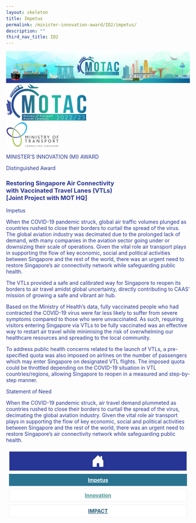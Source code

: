 ```yaml
---
layout: skeleton
title: Impetus
permalink: /minister-innovation-award/ID2/impetus/
description: ""
third_nav_title: ID2
---
```

<style type="text/css">
   .text-pri {
     color: #273592;
   }

   .nav-tabs {
     border-bottom: none !important;
     overflow: hidden !important;
   }

   .nav-link {
     margin: 8px !important;
     border-radius: 0px !important;
     font-weight: 700 !important;
     padding: 0.5rem 2.8rem !important;
   }

   .link-home {
     border: 1px solid #eee !important;
     color: #fff !important;
     background: rgb(39, 54, 149) !important;
     display: flex;
     justify-content: center;
     align-items: center;
   }

   .link-project {
     border: 1px solid #eee !important;
     color: rgb(83, 114, 122) !important;
     background-color: #fff !important;
     display: flex;
     justify-content: center;
     align-items: center;
   }

   .link-project.active {
     border: none !important;
     color: #fff !important;
     background: rgb(41, 115, 144) !important;
   }

   .link-solution {
     border: 1px solid #eee !important;
     color: rgb(69, 148, 145) !important;
     background-color: #fff !important;
     display: flex;
     justify-content: center;
     align-items: center;
   }

   .link-solution.active {
     border: none !important;
     color: #fff !important;
     background: rgb(34, 155, 189) !important;
   }

   .link-impact {
     border: 1px solid #eee !important;
     color: rgb(41, 95, 120) !important;
     background-color: #fff !important;
     display: flex;
     justify-content: center;
     align-items: center;
   }

   .link-impact.active {
     border: none !important;
     color: #fff !important;
     background: rgb(10, 91, 142) !important;
   }
 </style>
<img src="/images/hero.png" class="img-fluid"  alt="hero"/>
 <div class="container-fluid py-5 card-bg text-pri my-5">
   <div class="row">
     <div class="col-sm-12 pt-4 pb-3 text-center">
       <img src="/images/Logos/MOTAC_header.png" alt="motac logo" class="img-fluid" />
     </div>
   </div>
   <div class="row border border-4 border-info">
     <div class="col-sm-4 py-3 text-center d-flex flex-column align-items-center justify-content-center">
       <img src="/images/Logos/MOT.png" class="img-fluid" alt="MOT" />
     </div>
     <div class="col-sm-8 py-3 text-center bg-primary d-flex justify-content-center flex-column aligin-items-center">
       <p class="mb-1 text-light font-weight-bold raleway-font"> MINISTER’S INNOVATION (MI) AWARD </p>
       <p class="mb-0 distinguished-award">Distinguished Award</p>
     </div>
   </div>
   <div class="row">
     <div class="col-12 py-3">
       <h3 class="text-center font-weight-bold"> Restoring Singapore Air Connectivity <br /> with Vaccinated Travel Lanes (VTLs) <br /> [Joint Project with MOT HQ] </h3>
     </div>
     <div class="col-sm-12 text-center py-2 my-2 bg-heading">
       <p class="mb-0 h3 font-weight-bold text-uppercase text-light"> Impetus </p>
     </div>
     <div class="col-sm-12">
       <div class="row py-2">
         <div class="col-sm-12  text-pri">
           <p> When the COVID-19 pandemic struck, global air traffic volumes plunged as countries rushed to close their borders to curtail the spread of the virus. The global aviation industry was decimated due to the prolonged lack of demand, with many companies in the aviation sector going under or downsizing their scale of operations. Given the vital role air transport plays in supporting the flow of key economic, social and political activities between Singapore and the rest of the world, there was an urgent need to restore Singapore’s air connectivity network while safeguarding public health. </p>
           <p> The VTLs provided a safe and calibrated way for Singapore to reopen its borders to air travel amidst global uncertainty, directly contributing to CAAS’ mission of growing a safe and vibrant air hub. </p>
           <p> Based on the Ministry of Health’s data, fully vaccinated people who had contracted the COVID-19 virus were far less likely to suffer from severe symptoms compared to those who were unvaccinated. As such, requiring visitors entering Singapore via VTLs to be fully vaccinated was an effective way to restart air travel while minimising the risk of overwhelming our healthcare resources and spreading to the local community. </p>
           <p> To address public health concerns related to the launch of VTLs, a pre-specified quota was also imposed on airlines on the number of passengers which may enter Singapore on designated VTL flights. The imposed quota could be throttled depending on the COVID-19 situation in VTL countries/regions, allowing Singapore to reopen in a measured and step-by-step manner. </p>
         </div>
       </div>
     </div>
   </div>
   <div class="row">
     <div class="col-sm-12 text-center py-2 my-2 bg-heading">
       <p class="mb-0 h3 font-weight-bold text-light text-uppercase"> Statement of Need </p>
     </div>
     <div class="col-sm-12 py-2">
       <p class="mb-0 font-weight-bold text-pri"> When the COVID-19 pandemic struck, air travel demand plummeted as countries rushed to close their borders to curtail the spread of the virus, decimating the global aviation industry. Given the vital role air transport plays in supporting the flow of key economic, social and political activities between Singapore and the rest of the world, there was an urgent need to restore Singapore’s air connectivity network while safeguarding public health. </p>
     </div>
   </div>
   <nav>
     <div class="nav nav-tabs nav-fill" id="nav-tab" role="tablist">
       <a class="nav-link text-uppercase link-home text-decoration-none" id="nav-home-tab" href="/minister-innovation-award/ID2/home/">
         <svg xmlns="http://www.w3.org/2000/svg" width="36" height="36" fill="currentColor" class="bi bi-house-door-fill" viewBox="0 0 16 16">
           <path d="M6.5 14.5v-3.505c0-.245.25-.495.5-.495h2c.25 0 .5.25.5.5v3.5a.5.5 0 0 0 .5.5h4a.5.5 0 0 0 .5-.5v-7a.5.5 0 0 0-.146-.354L13 5.793V2.5a.5.5 0 0 0-.5-.5h-1a.5.5 0 0 0-.5.5v1.293L8.354 1.146a.5.5 0 0 0-.708 0l-6 6A.5.5 0 0 0 1.5 7.5v7a.5.5 0 0 0 .5.5h4a.5.5 0 0 0 .5-.5Z" />
         </svg>
       </a>
       <a class="nav-link active link-project text-decoration-none" id="nav-project-tab" href="/minister-innovation-award/ID2/impetus/"> Impetus </a>
       <a class="nav-link link-solution text-decoration-none" id="nav-solution-tab" href="/minister-innovation-award/ID2/innovation/"> Innovation</a>
       <a class="nav-link link-impact text-decoration-none" id="nav-impact-tab" href="/minister-innovation-award/ID2/impact/"> IMPACT​</a>
     </div>
   </nav>
 </div>